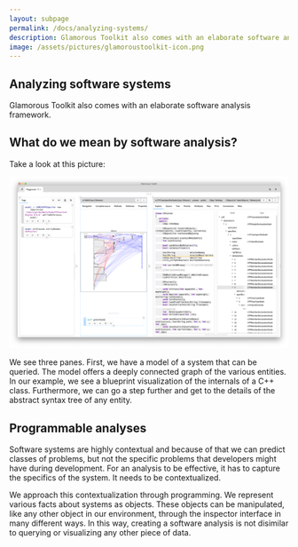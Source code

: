 ```yaml
---
layout: subpage
permalink: /docs/analyzing-systems/
description: Glamorous Toolkit also comes with an elaborate software analysis framework.
image: /assets/pictures/glamoroustoolkit-icon.png
---
```


<section id="getstarted">
  <div class="container pt-5 pb-5 jumbotron-small">
    <div class="row">
      <div class="col-md-12">
        <h1>Analyzing software systems</h1>
        <p class="lead">
          Glamorous Toolkit also comes with an elaborate software analysis framework.
        </p>
        <h2>What do we mean by software analysis?</h2>
        <p>Take a look at this picture:</p>
        <p><img src="/assets/pictures/gtr-importing-cpp-blueprint-ast.png"/></p>
        <p>We see three panes. First, we have a model of a system that can be queried. The model offers a deeply connected graph of the various entities. In our example, we see a blueprint visualization of the internals of a C++ class. Furthermore, we can go a step further and get to the details of the abstract syntax tree of any entity.</p>
        <h2>Programmable analyses</h2>
        <p>Software systems are highly contextual and because of that we can predict classes of problems, but not the specific problems that developers might have during development. For an analysis to be effective, it has to capture the specifics of the system. It needs to be contextualized.</p>
        <p>We approach this contextualization through programming. We represent various facts about systems as objects. These objects can be manipulated, like any other object in our environment, through the inspector interface in many different ways. In this way, creating a software analysis is not disimilar to querying or visualizing any other piece of data.</p>
      </div>
    </div>
  </div>
</section>
